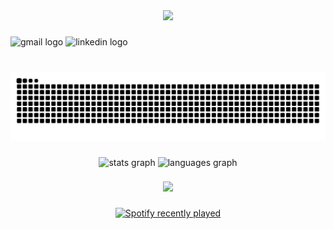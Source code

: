 <div align="center">
  <img height="600" src="./images/giphy.gif"  />
</div>

###

<div align="left">
  <img src="https://img.shields.io/static/v1?message=Gmail&logo=gmail&label=&color=D14836&logoColor=white&labelColor=&style=for-the-badge" height="35" alt="gmail logo"  />
  <img src="https://img.shields.io/static/v1?message=LinkedIn&logo=linkedin&label=&color=0077B5&logoColor=white&labelColor=&style=for-the-badge" height="35" alt="linkedin logo"  />
</div>

###

<br clear="both">

<img src="https://raw.githubusercontent.com/blanktorious/blanktorious/output/snake.svg" alt="Snake animation" />

###

<div align="center">
  <img src="https://github-readme-stats.vercel.app/api?username=blanktorious&hide_title=false&hide_rank=false&show_icons=true&include_all_commits=true&count_private=true&disable_animations=false&theme=dracula&locale=en&hide_border=false" height="150" alt="stats graph"  />
  <img src="https://github-readme-stats.vercel.app/api/top-langs?username=blanktorious&locale=en&hide_title=false&layout=compact&card_width=320&langs_count=5&theme=dracula&hide_border=false" height="150" alt="languages graph"  />
</div>

###

<div align="center">
  <img src="https://profile-counter.glitch.me/blanktorious/count.svg?"  />
</div>

###

<div align="center">
  <a href="https://open.spotify.com/user/la709kfwqneebxf5rl9f6ydfp">
    <img src="https://spotify-recently-played-readme.vercel.app/api?user=la709kfwqneebxf5rl9f6ydfp&count=1&unique=false" alt="Spotify recently played"  />
  </a>
</div>

###